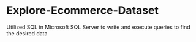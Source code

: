 # Explore-Ecommerce-Dataset
Utilized SQL in Microsoft SQL Server to write and execute queries to find the desired data
